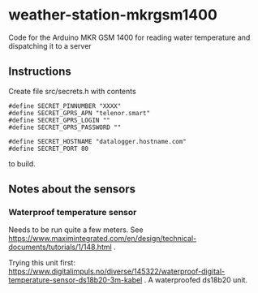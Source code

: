 # weather-station-mkrgsm1400
Code for the Arduino MKR GSM 1400 for reading water temperature and dispatching it to a server

## Instructions

Create file src/secrets.h with contents

    #define SECRET_PINNUMBER "XXXX"
    #define SECRET_GPRS_APN "telenor.smart"
    #define SECRET_GPRS_LOGIN ""
    #define SECRET_GPRS_PASSWORD ""
    
    #define SECRET_HOSTNAME "datalogger.hostname.com"
    #define SECRET_PORT 80
    
to build.

## Notes about the sensors

### Waterproof temperature sensor

Needs to be run quite a few meters. See https://www.maximintegrated.com/en/design/technical-documents/tutorials/1/148.html .

Trying this unit first: https://www.digitalimpuls.no/diverse/145322/waterproof-digital-temperature-sensor-ds18b20-3m-kabel .
A waterproofed ds18b20 unit.